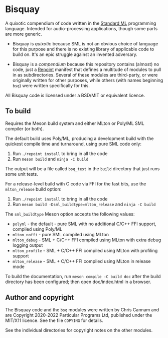 
# Bisquay

A quixotic compendium of code written in the [Standard
ML](https://smlfamily.github.io/) programming language. Intended for
audio-processing applications, though some parts are more generic.

 * Bisquay is *quixotic* because SML is not an obvious choice of
language for this purpose and there is no existing library of
applicable code to build on. It's an epic struggle against an invented
adversary.

 * Bisquay is a *compendium* because this repository contains (almost)
no code, just a [Repoint](https://github.com/cannam/repoint) manifest
that defines a multitude of modules to pull in as
subdirectories. Several of these modules are third-party, or were
originally written for other purposes, while others (with names
beginning `bsq`) were written specifically for this.

All Bisquay code is licensed under a BSD/MIT or equivalent licence.

## To build

Requires the Meson build system and either MLton or Poly/ML SML
compiler (or both).

The default build uses Poly/ML, producing a development build with the
quickest compile time and turnaround, using pure SML code only:

1. Run `./repoint install` to bring in all the code
2. Run `meson build` and `ninja -C build`

The output will be a file called `bsq_test` in the `build` directory
that just runs some unit tests.

For a release-level build with C code via FFI for the fast bits, use
the `mlton_release` build option:

1. Run `./repoint install` to bring in all the code
2. Run `meson build -Dsml_buildtype=mlton_release` and `ninja -C build`

The `sml_buildtype` Meson option accepts the following values:

 * `polyml` - the default - pure SML with no additional C/C++ FFI
    support, compiled using Poly/ML
 * `mlton_noffi` - pure SML compiled using MLton
 * `mlton_debug` - SML + C/C++ FFI compiled using MLton with extra
    debug logging output
 * `mlton_profile` - SML + C/C++ FFI compiled using MLton with
    profiling support
 * `mlton_release` - SML + C/C++ FFI compiled using MLton in
    release mode

To build the documentation, run `meson compile -C build doc` after the
build directory has been configured; then open doc/index.html in a
browser.

## Author and copyright

The Bisquay code and the `bsq` modules were written by Chris Cannam
and are Copyright 2020-2022 Particular Programs Ltd, published under
the MIT/X11 licence. See the file `COPYING` for details.

See the individual directories for copyright notes on the other
modules.
